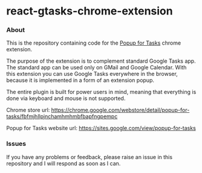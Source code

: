 # react-gtasks-chrome-extension

### About
This is the repository containing code for the [Popup for Tasks](https://chrome.google.com/webstore/detail/popup-for-tasks/fbfmjhllpjnchamhmhmbfbapfngpempc) chrome extension.

The purpose of the extension is to complement standard Google Tasks app. The standard app can be used only on GMail and Google Calendar. With this extension you can use Google Tasks everywhere in the browser, because it is implemented in a form of an extension popup.

The entire plugin is built for power users in mind, meaning that everything is done via keyboard and mouse is not supported.

Chrome store url: https://chrome.google.com/webstore/detail/popup-for-tasks/fbfmjhllpjnchamhmhmbfbapfngpempc

Popup for Tasks website url: https://sites.google.com/view/popup-for-tasks

### Issues
If you have any problems or feedback, please raise an issue in this repository and I will respond as soon as I can.
